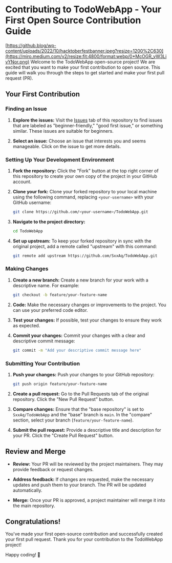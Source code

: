 # Contributing to TodoWebApp - Your First Open Source Contribution Guide
[https://github.blog/wp-content/uploads/2022/10/hacktoberfestbanner.jpeg?resize=1200%2C630](https://miro.medium.com/v2/resize:fit:4800/format:webp/0*McOGR_vW3LivYNor.png)
Welcome to the TodoWebApp open-source project! We are excited that you want to make your first contribution to open source. This guide will walk you through the steps to get started and make your first pull request (PR).

## Your First Contribution

### Finding an Issue

1. **Explore the issues:** Visit the [Issues](https://github.com/JasonEtco/todo) tab of this repository to find issues that are labeled as "beginner-friendly," "good first issue," or something similar. These issues are suitable for beginners.

2. **Select an issue:** Choose an issue that interests you and seems manageable. Click on the issue to get more details.

### Setting Up Your Development Environment

1. **Fork the repository:** Click the "Fork" button at the top right corner of this repository to create your own copy of the project in your GitHub account.

2. **Clone your fork:** Clone your forked repository to your local machine using the following command, replacing `<your-username>` with your GitHub username:

   ```bash
   git clone https://github.com/<your-username>/TodoWebApp.git
   ```

3. **Navigate to the project directory:**

   ```bash
   cd TodoWebApp
   ```

4. **Set up upstream:** To keep your forked repository in sync with the original project, add a remote called "upstream" with this command:

   ```bash
   git remote add upstream https://github.com/SxxAq/TodoWebApp.git
   ```

### Making Changes

1. **Create a new branch:** Create a new branch for your work with a descriptive name. For example:

   ```bash
   git checkout -b feature/your-feature-name
   ```

2. **Code:** Make the necessary changes or improvements to the project. You can use your preferred code editor.

3. **Test your changes:** If possible, test your changes to ensure they work as expected.

4. **Commit your changes:** Commit your changes with a clear and descriptive commit message:

   ```bash
   git commit -m "Add your descriptive commit message here"
   ```

### Submitting Your Contribution

1. **Push your changes:** Push your changes to your GitHub repository:

   ```bash
   git push origin feature/your-feature-name
   ```

2. **Create a pull request:** Go to the Pull Requests tab of the original repository. Click the "New Pull Request" button.

3. **Compare changes:** Ensure that the "base repository" is set to `SxxAq/TodoWebApp` and the "base" branch is `main`. In the "compare" section, select your branch (`feature/your-feature-name`).

4. **Submit the pull request:** Provide a descriptive title and description for your PR. Click the "Create Pull Request" button.

## Review and Merge

- **Review:** Your PR will be reviewed by the project maintainers. They may provide feedback or request changes.

- **Address feedback:** If changes are requested, make the necessary updates and push them to your branch. The PR will be updated automatically.

- **Merge:** Once your PR is approved, a project maintainer will merge it into the main repository.

## Congratulations!

You've made your first open-source contribution and successfully created your first pull request. Thank you for your contribution to the TodoWebApp project!

Happy coding! 🚀
